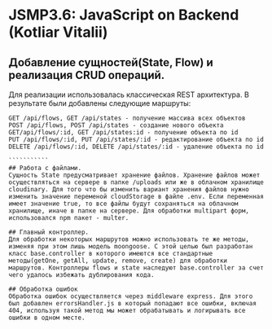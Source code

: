# JSMP3.6: JavaScript on Backend (Kotliar Vitalii)

## Добавление сущностей(State, Flow) и реализация CRUD операций.
Для реализации использовалась классическая REST архитектура. В результате были добавлены следующие маршруты:

````````````
GET /api/flows, GET /api/states - получение массива всех объектов
POST /api/flows, POST /api/states - создание нового объекта
GET/api/flows/:id, GET /api/states:id - получение объекта по id
PUT /api/flows/:id, PUT /api/states/:id - редактирование объекта по id
DELETE /api/flows/:id, DELETE /api/states/:id - удаление объекта по id

```````````
## Работа с файлами.
Сущность State предусматривает хранение файлов. Хранение файлов может осуществляться на сервере в папке /uploads или же в облачном хранилище cloudinary. Для того что бы изменить вариант хранения файлов нужно изменить значение переменой cloudStorage в файле .env. Если переменная имеет значение true, то все файлы будут сохраняться на облачном хранилище, иначе в папке на сервере. Для обработки multipart форм, использовался npm пакет - multer.

## Главный контроллер.
Для обработки некоторых маршрутов можно использовать те же методы, изменяя при этом лишь модель moongoose. С этой целью был разработан класс base.controller в которого имеются все стандартные методы(getOne, getAll, update, remove, create) для обработки маршрутов. Контроллеры flows и state наследуют base.controller за счет чего удалось избежать дублирования кода.

## Обработка ошибок
Обработка ошибок осуществляется через middleware express. Для этого был добавлен errorsHandler.js в который попадают все ошибки, включая 404, используя такой метод мы может обрабатывать и логирывать все ошибки в одном месте.